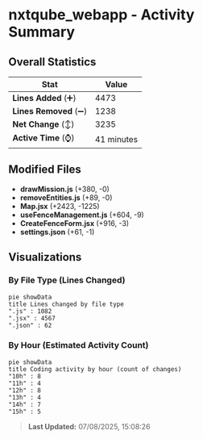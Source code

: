# nxtqube_webapp - Activity Summary 

## Overall Statistics

| Stat                   | Value                                                             |
| ---------------------- | ----------------------------------------------------------------- |
| **Lines Added** (➕)   | 4473                                          |
| **Lines Removed** (➖) | 1238                                        |
| **Net Change** (↕)    | 3235                |
| **Active Time** (⌚)   | 41 minutes |


## Modified Files
- **drawMission.js** (+380, -0)
- **removeEntities.js** (+89, -0)
- **Map.jsx** (+2423, -1225)
- **useFenceManagement.js** (+604, -9)
- **CreateFenceForm.jsx** (+916, -3)
- **settings.json** (+61, -1)

## Visualizations

### By File Type (Lines Changed)

```mermaid
pie showData
title Lines changed by file type
".js" : 1082
".jsx" : 4567
".json" : 62
```

### By Hour (Estimated Activity Count)

```mermaid
pie showData
title Coding activity by hour (count of changes)
"10h" : 8
"11h" : 4
"12h" : 8
"13h" : 4
"14h" : 7
"15h" : 5
```


> **Last Updated:** 07/08/2025, 15:08:26
